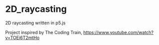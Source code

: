 # 2D_raycasting
2D raycasting written in p5.js

Project inspired by The Coding Train, <https://www.youtube.com/watch?v=TOEi6T2mtHo>

